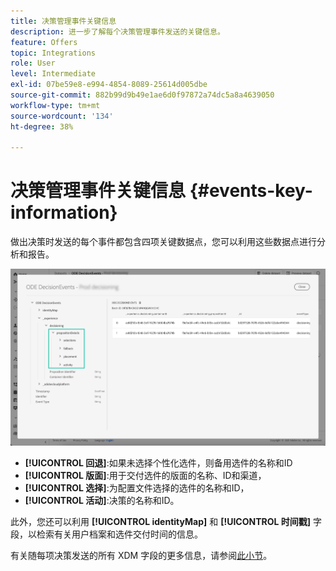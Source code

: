 ```yaml
---
title: 决策管理事件关键信息
description: 进一步了解每个决策管理事件发送的关键信息。
feature: Offers
topic: Integrations
role: User
level: Intermediate
exl-id: 07be59e8-e994-4854-8089-25614d005dbe
source-git-commit: 882b99d9b49e1ae6d0f97872a74dc5a8a4639050
workflow-type: tm+mt
source-wordcount: '134'
ht-degree: 38%

---
```


# 决策管理事件关键信息 {#events-key-information}

做出决策时发送的每个事件都包含四项关键数据点，您可以利用这些数据点进行分析和报告。

![](../assets/events-dataset-preview.png)

* **[!UICONTROL 回退]**:如果未选择个性化选件，则备用选件的名称和ID
* **[!UICONTROL 版面]**:用于交付选件的版面的名称、ID和渠道，
* **[!UICONTROL 选择]**:为配置文件选择的选件的名称和ID，
* **[!UICONTROL 活动]**:决策的名称和ID。

此外，您还可以利用 **[!UICONTROL identityMap]** 和 **[!UICONTROL 时间戳]** 字段，以检索有关用户档案和选件交付时间的信息。

有关随每项决策发送的所有 XDM 字段的更多信息，请参阅[此小节](xdm-fields.md)。
